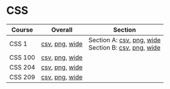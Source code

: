 # CSS

| Course | Overall | Section |
| ------ | ------- | ------- |
| CSS 1 | [csv](https://github.com/UCSD-Historical-Enrollment-Data/2023Fall/blob/main/overall/CSS%201.csv), [png](https://raw.githubusercontent.com/UCSD-Historical-Enrollment-Data/2023Fall/main/plot_overall/CSS%201.png), [wide](https://raw.githubusercontent.com/UCSD-Historical-Enrollment-Data/2023Fall/main/plot_overall_wide/CSS%201.png) | Section A: [csv](https://github.com/UCSD-Historical-Enrollment-Data/2023Fall/blob/main/section/CSS%201_A.csv), [png](https://raw.githubusercontent.com/UCSD-Historical-Enrollment-Data/2023Fall/main/plot_section/CSS%201_A.png), [wide](https://raw.githubusercontent.com/UCSD-Historical-Enrollment-Data/2023Fall/main/plot_section_wide/CSS%201_A.png)<br>Section B: [csv](https://github.com/UCSD-Historical-Enrollment-Data/2023Fall/blob/main/section/CSS%201_B.csv), [png](https://raw.githubusercontent.com/UCSD-Historical-Enrollment-Data/2023Fall/main/plot_section/CSS%201_B.png), [wide](https://raw.githubusercontent.com/UCSD-Historical-Enrollment-Data/2023Fall/main/plot_section_wide/CSS%201_B.png) |
| CSS 100 | [csv](https://github.com/UCSD-Historical-Enrollment-Data/2023Fall/blob/main/overall/CSS%20100.csv), [png](https://raw.githubusercontent.com/UCSD-Historical-Enrollment-Data/2023Fall/main/plot_overall/CSS%20100.png), [wide](https://raw.githubusercontent.com/UCSD-Historical-Enrollment-Data/2023Fall/main/plot_overall_wide/CSS%20100.png) |  |
| CSS 204 | [csv](https://github.com/UCSD-Historical-Enrollment-Data/2023Fall/blob/main/overall/CSS%20204.csv), [png](https://raw.githubusercontent.com/UCSD-Historical-Enrollment-Data/2023Fall/main/plot_overall/CSS%20204.png), [wide](https://raw.githubusercontent.com/UCSD-Historical-Enrollment-Data/2023Fall/main/plot_overall_wide/CSS%20204.png) |  |
| CSS 209 | [csv](https://github.com/UCSD-Historical-Enrollment-Data/2023Fall/blob/main/overall/CSS%20209.csv), [png](https://raw.githubusercontent.com/UCSD-Historical-Enrollment-Data/2023Fall/main/plot_overall/CSS%20209.png), [wide](https://raw.githubusercontent.com/UCSD-Historical-Enrollment-Data/2023Fall/main/plot_overall_wide/CSS%20209.png) |  |
